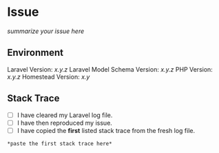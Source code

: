 # Issue
*summarize your issue here*

## Environment
Laravel Version: *x.y.z*
Laravel Model Schema Version: *x.y.z*
PHP Version: *x.y.z*
Homestead Version: *x.y*

## Stack Trace
- [ ] I have cleared my Laravel log file.
- [ ] I have then reproduced my issue.
- [ ] I have copied the __first__ listed stack trace from the fresh log file.

```
*paste the first stack trace here*
```
